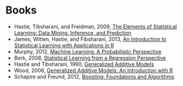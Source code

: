 # Books

 - Hastie, Tibsharani, and Freidman, 2009, [The Elements of Statistical Learning: Data Mining, Inference, and Prediction](http://statweb.stanford.edu/~tibs/ElemStatLearn/)
 - James, Witten, Hastie, and Fibsharani, 2013, [An Introduction to Statistical Learning with Applications in R](http://amzn.to/1tslmpw)
 - Murphy, 2012, [Machine Learning: A Probabilistic Perspective](http://amzn.to/1D7pH2u)
 - Berk, 2008, [Statistical Learning from a Regression Perspective](http://amzn.to/1wuuPeK)
 - Hastie and Tibsharani, 1990, [Generalized Additive Models](http://amzn.to/1zdFKxT)
 - Wood, 2006, [Generalized Additive Models: An Introduction with R](http://amzn.to/1xwfL0D)
 - Schapire and Freund, 2012, [Boosting: Foundations and Algorithms](http://amzn.to/1ww3rxY)
 
